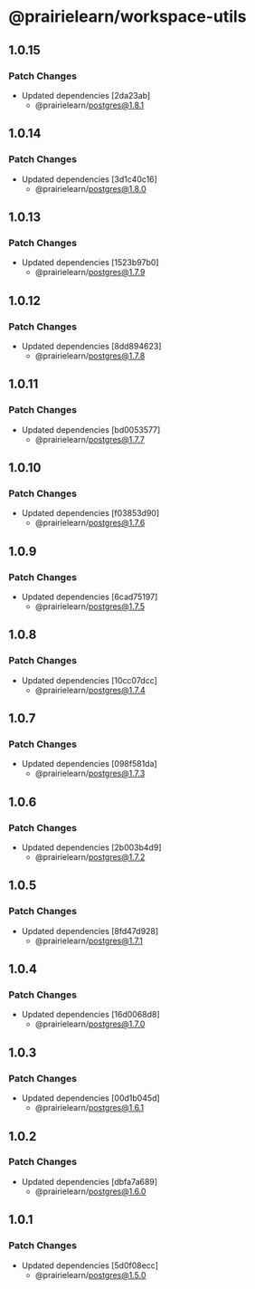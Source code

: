 # @prairielearn/workspace-utils

## 1.0.15

### Patch Changes

- Updated dependencies [2da23ab]
  - @prairielearn/postgres@1.8.1

## 1.0.14

### Patch Changes

- Updated dependencies [3d1c40c16]
  - @prairielearn/postgres@1.8.0

## 1.0.13

### Patch Changes

- Updated dependencies [1523b97b0]
  - @prairielearn/postgres@1.7.9

## 1.0.12

### Patch Changes

- Updated dependencies [8dd894623]
  - @prairielearn/postgres@1.7.8

## 1.0.11

### Patch Changes

- Updated dependencies [bd0053577]
  - @prairielearn/postgres@1.7.7

## 1.0.10

### Patch Changes

- Updated dependencies [f03853d90]
  - @prairielearn/postgres@1.7.6

## 1.0.9

### Patch Changes

- Updated dependencies [6cad75197]
  - @prairielearn/postgres@1.7.5

## 1.0.8

### Patch Changes

- Updated dependencies [10cc07dcc]
  - @prairielearn/postgres@1.7.4

## 1.0.7

### Patch Changes

- Updated dependencies [098f581da]
  - @prairielearn/postgres@1.7.3

## 1.0.6

### Patch Changes

- Updated dependencies [2b003b4d9]
  - @prairielearn/postgres@1.7.2

## 1.0.5

### Patch Changes

- Updated dependencies [8fd47d928]
  - @prairielearn/postgres@1.7.1

## 1.0.4

### Patch Changes

- Updated dependencies [16d0068d8]
  - @prairielearn/postgres@1.7.0

## 1.0.3

### Patch Changes

- Updated dependencies [00d1b045d]
  - @prairielearn/postgres@1.6.1

## 1.0.2

### Patch Changes

- Updated dependencies [dbfa7a689]
  - @prairielearn/postgres@1.6.0

## 1.0.1

### Patch Changes

- Updated dependencies [5d0f08ecc]
  - @prairielearn/postgres@1.5.0
